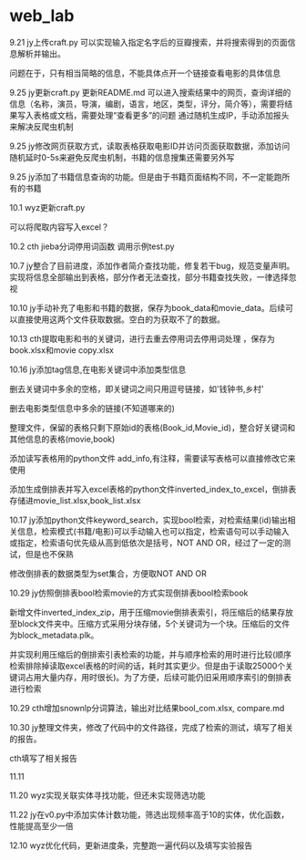 # web_lab

9.21 jy上传craft.py
可以实现输入指定名字后的豆瓣搜索，并将搜索得到的页面信息解析并输出。

问题在于，只有相当简略的信息，不能具体点开一个链接查看电影的具体信息

9.25 jy更新craft.py 更新README.md
可以进入搜索结果中的网页，查询详细的信息（名称，演员，导演，编剧，语言，地区，类型，评分，简介等），需要将结果写入表格或文档，需要处理“查看更多”的问题
通过随机生成IP，手动添加报头来解决反爬虫机制

9.25 jy修改网页获取方式，读取表格获取电影ID并访问页面获取数据，添加访问随机延时0-5s来避免反爬虫机制，书籍的信息搜集还需要另外写

9.25 jy添加了书籍信息查询的功能。但是由于书籍页面结构不同，不一定能跑所有的书籍

10.1 wyz更新craft.py

可以将爬取内容写入excel？

10.2 cth jieba分词停用词函数 调用示例test.py

10.7 jy整合了目前进度，添加作者简介查找功能，修复若干bug，规范变量声明。实现将信息全部输出到表格，部分作者无法查找，部分书籍查找失败，一律选择忽视

10.10 jy手动补充了电影和书籍的数据，保存为book_data和movie_data。后续可以直接使用这两个文件获取数据。空白的为获取不了的数据。

10.13 cth提取电影和书的关键词，进行去重去停用词去停用词处理 ，保存为book.xlsx和movie copy.xlsx

10.16 jy添加tag信息,在电影关键词中添加类型信息

删去关键词中多余的空格，即关键词之间只用逗号链接，如'钱钟书,乡村'

删去电影类型信息中多余的链接(不知道哪来的)

整理文件，保留的表格只剩下原始id的表格(Book_id,Movie_id)，整合好关键词和其他信息的表格(movie,book)

添加读写表格用的python文件 add_info,有注释，需要读写表格可以直接修改它来使用

添加生成倒排表并写入excel表格的python文件inverted_index_to_excel，倒排表存储进movie_list.xlsx,book_list.xlsx

10.17 jy添加python文件keyword_search，实现bool检索，对检索结果(id)输出相关信息，检索模式(书籍/电影)可以手动输入也可以指定，检索语句可以手动输入或指定，检索语句优先级从高到低依次是括号，NOT AND OR，经过了一定的测试，但是也不保熟

修改倒排表的数据类型为set集合，方便取NOT AND OR

10.29 jy仿照倒排表bool检索movie的方式实现倒排表bool检索book

新增文件inverted_index_zip，用于压缩movie倒排表索引，将压缩后的结果存放至block文件夹中。压缩方式采用分块存储，5个关键词为一个块。压缩后的文件为block_metadata.plk。

并实现利用压缩后的倒排索引表检索的功能，并与顺序检索的用时进行比较(顺序检索排除掉读取excel表格的时间的话，耗时其实更少。但是由于读取25000个关键词占用大量内存，用时很长)。为了方便，后续可能仍旧采用顺序索引的倒排表进行检索

10.29 cth增加snownlp分词算法，输出对比结果bool_com.xlsx, compare.md

10.30 jy整理文件夹，修改了代码中的文件路径，完成了检索的测试，填写了相关的报告。

cth填写了相关报告

11.11

11.20 wyz实现关联实体寻找功能，但还未实现筛选功能

11.22 jy在v0.py中添加实体计数功能，筛选出现频率高于10的实体，优化函数，性能提高至少一倍

12.10 wyz优化代码，更新进度条，完整跑一遍代码以及填写实验报告
